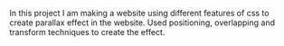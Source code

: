 In this project I am making a website using different features of css to create parallax effect in the website.
Used positioning, overlapping and transform techniques to create the effect.
